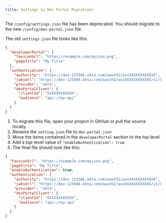 ```yaml
---
title: Settings to Dev Portal Migrations
---
```


The `/config/settings.json` file has been deprecated. You should migrate to the new `/config/dev-portal.json` file.

The old `settings.json` file looks like this.

```json
{
  "developerPortal": {
    "faviconUrl": "https://example.com/myicon.png",
    "pageTitle": "My Title"
  },
  "authentication": {
    "authority": "https://dev-123566.okta.com/oauth2/ausXXXXXXXXXXXX",
    "jwksUrl": "https://dev-123566.okta.com/oauth2/ausXXXXXXXXXXXX/v1/keys",
    "provider": "okta",
    "devPortalClient": {
      "clientId": "XXXXXXXXXXXX",
      "audience": "api://my-api"
    }
  }
}
```

1. To migrate this file, open your project in GitHub or pull the source locally.
1. Rename the `setting.json` file to `dev-portal.json`
1. Move the items contained in the `developerPortal` section to the top level.
1. Add a top-level value of `"enableAuthentication": true`.
1. The final file should look like this:

```json
{
  "faviconUrl": "https://example.com/myicon.png",
  "pageTitle": "My Title",
  "enableAuthentication": true,
  "authentication": {
    "authority": "https://dev-123566.okta.com/oauth2/ausXXXXXXXXXXXX",
    "jwksUrl": "https://dev-123566.okta.com/oauth2/ausXXXXXXXXXXXX/v1/keys",
    "provider": "okta",
    "devPortalClient": {
      "clientId": "XXXXXXXXXXXX",
      "audience": "api://my-api"
    }
  }
}
```
